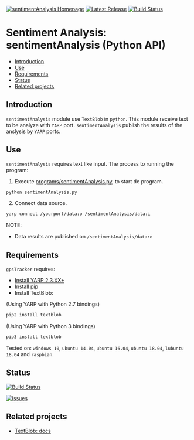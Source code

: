 [![sentimentAnalysis Homepage](https://img.shields.io/badge/sentimentAnalysis-develop-orange.svg)](https://github.com/davidvelascogarcia/sentimentAnalysis/tree/develop/programs) [![Latest Release](https://img.shields.io/github/tag/davidvelascogarcia/sentimentAnalysis.svg?label=Latest%20Release)](https://github.com/davidvelascogarcia/sentimentAnalysis/tags) [![Build Status](https://travis-ci.org/davidvelascogarcia/sentimentAnalysis.svg?branch=develop)](https://travis-ci.org/davidvelascogarcia/sentimentAnalysis)

# Sentiment Analysis: sentimentAnalysis (Python API)

- [Introduction](#introduction)
- [Use](#use)
- [Requirements](#requirements)
- [Status](#status)
- [Related projects](#related-projects)


## Introduction

`sentimentAnalysis` module use `TextBlob` in `python`. This module receive text to be analyze with `YARP` port. `sentimentAnalysis` publish the results of the anslysis by `YARP` ports.


## Use

`sentimentAnalysis` requires text like input.
The process to running the program:

1. Execute [programs/sentimentAnalysis.py](./programs), to start de program.
```python
python sentimentAnalysis.py
```
2. Connect data source.
```bash
yarp connect /yourport/data:o /sentimentAnalysis/data:i
```

NOTE:

- Data results are published on `/sentimentAnalysis/data:o`

## Requirements

`gpsTracker` requires:

* [Install YARP 2.3.XX+](https://github.com/roboticslab-uc3m/installation-guides/blob/master/install-yarp.md)
* [Install pip](https://github.com/roboticslab-uc3m/installation-guides/blob/master/install-pip.md)
* Install TextBlob:

(Using YARP with Python 2.7 bindings)
```bash
pip2 install textblob
```

(Using YARP with Python 3 bindings)
```bash
pip3 install textblob
```

Tested on: `windows 10`, `ubuntu 14.04`, `ubuntu 16.04`, `ubuntu 18.04`, `lubuntu 18.04` and `raspbian`.


## Status

[![Build Status](https://travis-ci.org/davidvelascogarcia/sentimentAnalysis.svg?branch=develop)](https://travis-ci.org/davidvelascogarcia/sentimentAnalysis)

[![Issues](https://img.shields.io/github/issues/davidvelascogarcia/sentimentAnalysis.svg?label=Issues)](https://github.com/davidvelascogarcia/sentimentAnalysis/issues)

## Related projects

* [TextBlob: docs](https://textblob.readthedocs.io/en/dev/quickstart.html)

